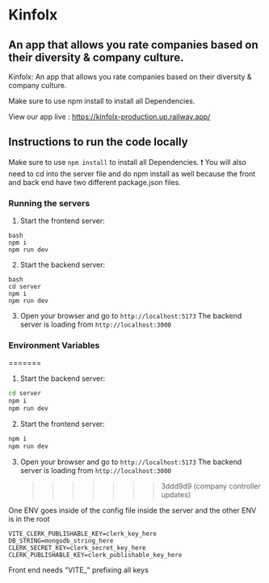 # Kinfolx

## An app that allows you rate companies based on their diversity & company culture.

Kinfolx: An app that allows you rate companies based on their diversity & company culture.

Make sure to use npm install to install all Dependencies.

View our app live : https://kinfolx-production.up.railway.app/

## Instructions to run the code locally

Make sure to use `npm install` to install all Dependencies.
:exclamation: You will also need to cd into the server file and do npm install as well because the front and back end have two different package.json files.

### Running the servers

1. Start the frontend server:

```
bash
npm i
npm run dev
```

2. Start the backend server:

```
bash
cd server
npm i
npm run dev
```

3. Open your browser and go to `http://localhost:5173`
   The backend server is loading from `http://localhost:3000`

### Environment Variables

=======

1. Start the backend server:

```bash
cd server
npm i
npm run dev
```

2. Start the frontend server:

```bash
npm i
npm run dev
```

3. Open your browser and go to `http://localhost:5173`
   The backend server is loading from `http://localhost:3000`
    > > > > > > > 3ddd9d9 (company controller updates)

One ENV goes inside of the config file inside the server and the other ENV is in the root

```
VITE_CLERK_PUBLISHABLE_KEY=clerk_key_here
DB_STRING=mongodb_string_here
CLERK_SECRET_KEY=clerk_secret_key_here
CLERK_PUBLISHABLE_KEY=clerk_publishable_key_here
```

Front end needs "VITE\_" prefixing all keys
